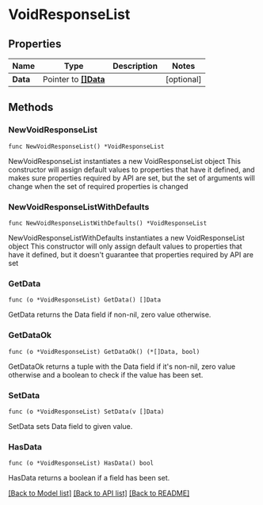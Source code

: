 # VoidResponseList

## Properties

Name | Type | Description | Notes
------------ | ------------- | ------------- | -------------
**Data** | Pointer to [**[]Data**](Data.md) |  | [optional] 

## Methods

### NewVoidResponseList

`func NewVoidResponseList() *VoidResponseList`

NewVoidResponseList instantiates a new VoidResponseList object
This constructor will assign default values to properties that have it defined,
and makes sure properties required by API are set, but the set of arguments
will change when the set of required properties is changed

### NewVoidResponseListWithDefaults

`func NewVoidResponseListWithDefaults() *VoidResponseList`

NewVoidResponseListWithDefaults instantiates a new VoidResponseList object
This constructor will only assign default values to properties that have it defined,
but it doesn't guarantee that properties required by API are set

### GetData

`func (o *VoidResponseList) GetData() []Data`

GetData returns the Data field if non-nil, zero value otherwise.

### GetDataOk

`func (o *VoidResponseList) GetDataOk() (*[]Data, bool)`

GetDataOk returns a tuple with the Data field if it's non-nil, zero value otherwise
and a boolean to check if the value has been set.

### SetData

`func (o *VoidResponseList) SetData(v []Data)`

SetData sets Data field to given value.

### HasData

`func (o *VoidResponseList) HasData() bool`

HasData returns a boolean if a field has been set.


[[Back to Model list]](../README.md#documentation-for-models) [[Back to API list]](../README.md#documentation-for-api-endpoints) [[Back to README]](../README.md)


